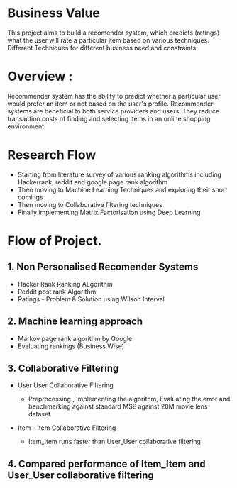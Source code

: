 
# Business Value 
This project aims to build a recomender system, which predicts (ratings) what the user will rate a particular item based on various techniques. Different Techniques for different business need and constraints.



# Overview : 
Recommender system has the ability to predict whether a particular user would prefer an item or not based on the user's profile. Recommender systems are beneficial to both service providers and users. They reduce transaction costs of finding and selecting items in an online shopping environment. 



# Research Flow

*  Starting from literature survey of various ranking algorithms including Hackerrank, reddit and google page rank algorithm 
*  Then moving to Machine Learning Techniques and exploring their short comings 
*  Then moving to Collaborative filtering techniques 
*  Finally implementing Matrix Factorisation using Deep Learning


# Flow of Project. 

## 1. Non Personalised Recomender Systems 
* Hacker Rank Ranking ALgorithm 
* Reddit post rank Algorithm 
* Ratings - Problem & Solution using Wilson Interval

## 2. Machine learning approach 
*  Markov page rank algorithm by Google
*  Evaluating rankings (Business Wise)


## 3. Collaborative Filtering 
*  User User Collaborative Filtering 
    * Preprocessing , Implementing the algorithm, Evaluating the error and benchmarking against standard MSE against 20M movie lens dataset

*  Item - Item Collaborative Filtering
   * Item_Item runs faster than User_User collaborative filtering
   
## 4. Compared performance of Item_Item and User_User collaborative filtering
